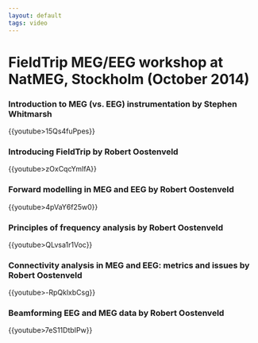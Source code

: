 ```yaml
---
layout: default
tags: video
---
```



# FieldTrip MEG/EEG workshop at NatMEG, Stockholm (October 2014)

### Introduction to MEG (vs. EEG) instrumentation by Stephen Whitmarsh

{{youtube>15Qs4fuPpes}}

### Introducing FieldTrip by Robert Oostenveld 

{{youtube>zOxCqcYmIfA}}

### Forward modelling in MEG and EEG by Robert Oostenveld

{{youtube>4pVaY6f25w0}}

### Principles of frequency analysis by Robert Oostenveld

{{youtube>QLvsa1r1Voc}}

### Connectivity analysis in MEG and EEG: metrics and issues by Robert Oostenveld

{{youtube>-RpQklxbCsg}}

### Beamforming EEG and MEG data by Robert Oostenveld

{{youtube>7eS11DtbIPw}}
